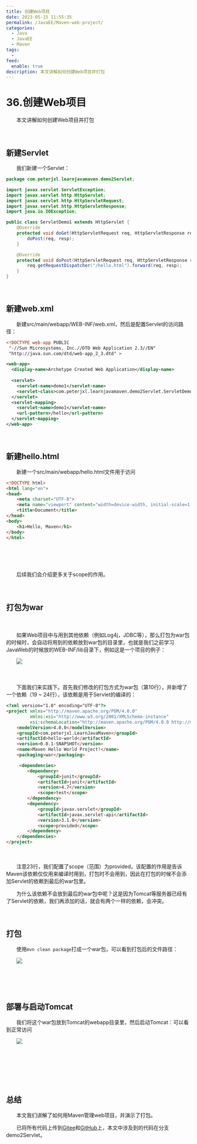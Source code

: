 ```yaml
---
title: 创建Web项目
date: 2023-05-15 11:55:35
permalink: /JavaEE/Maven-web-project/
categories:
  - Java
  - JavaEE
  - Maven
tags:
  - 
feed:
  enable: true
description: 本文讲解如何创建Web项目并打包
---
```

# 36.创建Web项目

　　本文讲解如何创建Web项目并打包
<!-- more -->
　　‍

## 新建Servlet

　　我们新建一个Servlet：

```java
package com.peterjxl.learnjavamaven.demo2Servlet;

import javax.servlet.ServletException;
import javax.servlet.http.HttpServlet;
import javax.servlet.http.HttpServletRequest;
import javax.servlet.http.HttpServletResponse;
import java.io.IOException;

public class ServletDemo1 extends HttpServlet {
	@Override
    protected void doGet(HttpServletRequest req, HttpServletResponse resp) throws ServletException, IOException {
        doPost(req, resp);
    }

    @Override
    protected void doPost(HttpServletRequest req, HttpServletResponse resp) throws ServletException, IOException {
        req.getRequestDispatcher("/hello.html").forward(req, resp);
    }
}

```

　　‍

## 新建web.xml

　　新建src/main/webapp/WEB-INF/web.xml，然后是配置Servlet的访问路径：

```xml
<!DOCTYPE web-app PUBLIC
 "-//Sun Microsystems, Inc.//DTD Web Application 2.3//EN"
 "http://java.sun.com/dtd/web-app_2_3.dtd" >

<web-app>
  <display-name>Archetype Created Web Application</display-name>
  
  <servlet>
    <servlet-name>demo1</servlet-name>
    <servlet-class>com.peterjxl.learnjavamaven.demo2Servlet.ServletDemo1</servlet-class>
  </servlet>
  <servlet-mapping>
    <servlet-name>demo1</servlet-name>
    <url-pattern>/hello</url-pattern>
  </servlet-mapping>
</web-app>

```

　　‍

## 新建hello.html

　　新建一个src/main/webapp/hello.html文件用于访问

```html
<!DOCTYPE html>
<html lang="en">
<head>
	<meta charset="UTF-8">
	<meta name="viewport" content="width=device-width, initial-scale=1.0">
	<title>Document</title>
</head>
<body>
	<h1>Hello, Maven</h1>
</body>
</html>
```

　　‍

　　‍

　　后续我们会介绍更多关于scope的作用。

　　‍

## 打包为war

　　‍

　　如果Web项目中与用到其他依赖（例如Log4j，JDBC等），那么打包为war包的时候时，会自动将用到的依赖放到war包的目录里，也就是我们之前学习JavaWeb的时候放的WEB-INF/lib目录下，例如这是一个项目的例子：

　　![](https://image.peterjxl.com/blog/image-20230427160858-ioyioln.png)

　　‍

　　下面我们来实践下。首先我们修改的打包方式为war包（第10行），并新增了一个依赖（19 ~ 24行），该依赖是用于Servlet的编译的：

```html
<?xml version="1.0" encoding="UTF-8"?>
<project xmlns="http://maven.apache.org/POM/4.0.0" 
         xmlns:xsi="http://www.w3.org/2001/XMLSchema-instance"
         xsi:schemaLocation="http://maven.apache.org/POM/4.0.0 http://maven.apache.org/xsd/maven-4.0.0.xsd">
    <modelVersion>4.0.0</modelVersion>
    <groupId>com.peterjxl.LearnJavaMaven</groupId>
    <artifactId>hello-world</artifactId>
    <version>0.0.1-SNAPSHOT</version>
    <name>Maven Hello World Project!</name>
    <packaging>war</packaging>

     <dependencies>
        <dependency>
            <groupId>junit</groupId>
            <artifactId>junit</artifactId>
            <version>4.7</version>
            <scope>test</scope>
        </dependency>
        <dependency>
            <groupId>javax.servlet</groupId>
            <artifactId>javax.servlet-api</artifactId>
            <version>3.1.0</version>
            <scope>provided</scope>
        </dependency>
    </dependencies>
</project>
```

　　‍

　　注意23行，我们配置了scope（范围）为provided，该配置的作用是告诉Maven该依赖仅仅用来编译时用到，打包时不会用到，因此在打包的时候不会添加Servlet的依赖到最后的war包里。

　　为什么该依赖不会放到最后的war包中呢？这是因为Tomcat等服务器已经有了Servlet的依赖，我们再添加的话，就会有两个一样的依赖，会冲突。

　　‍

## 打包

　　使用`mvn clean package`打成一个war包，可以看到打包后的文件路径：

　　![](https://image.peterjxl.com/blog/image-20230412214907-3y1bt8x.png)

　　‍

　　‍

## 部署与启动Tomcat

　　我们将这个war包放到Tomcat的webapp目录里，然后启动Tomcat：可以看到正常访问

　　![](https://image.peterjxl.com/blog/image-20230412205808-ttm9kjn.png)

　　‍

　　‍

　　‍

## 总结

　　本文我们讲解了如何用Maven管理web项目，并演示了打包。

　　已将所有代码上传到[Gitee](https://gitee.com/peterjxl/LearnJavaMaven)和[GitHub](https://github.com/Peter-JXL/LearnJavaMaven)上，本文中涉及到的代码在分支demo2Servlet。

　　‍
